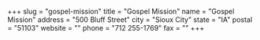+++
slug = "gospel-mission"
title = "Gospel Mission"
name = "Gospel Mission"
address = "500 Bluff Street"
city = "Sioux City"
state = "IA"
postal = "51103"
website = ""
phone = "712 255-1769"
fax = ""
+++
